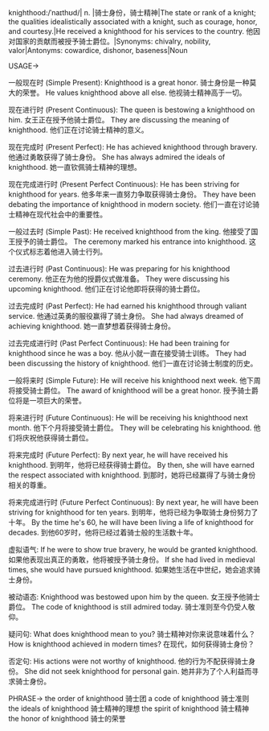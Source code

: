 knighthood:/ˈnaɪthʊd/| n. |骑士身份，骑士精神|The state or rank of a knight; the qualities idealistically associated with a knight, such as courage, honor, and courtesy.|He received a knighthood for his services to the country. 他因对国家的贡献而被授予骑士爵位。|Synonyms: chivalry, nobility, valor|Antonyms: cowardice, dishonor, baseness|Noun


USAGE->

一般现在时 (Simple Present):
Knighthood is a great honor. 骑士身份是一种莫大的荣誉。
He values knighthood above all else. 他视骑士精神高于一切。

现在进行时 (Present Continuous):
The queen is bestowing a knighthood on him. 女王正在授予他骑士爵位。
They are discussing the meaning of knighthood. 他们正在讨论骑士精神的意义。

现在完成时 (Present Perfect):
He has achieved knighthood through bravery. 他通过勇敢获得了骑士身份。
She has always admired the ideals of knighthood. 她一直钦佩骑士精神的理想。

现在完成进行时 (Present Perfect Continuous):
He has been striving for knighthood for years. 他多年来一直努力争取获得骑士身份。
They have been debating the importance of knighthood in modern society.  他们一直在讨论骑士精神在现代社会中的重要性。

一般过去时 (Simple Past):
He received knighthood from the king. 他接受了国王授予的骑士爵位。
The ceremony marked his entrance into knighthood.  这个仪式标志着他进入骑士行列。

过去进行时 (Past Continuous):
He was preparing for his knighthood ceremony. 他正在为他的授爵仪式做准备。
They were discussing his upcoming knighthood. 他们正在讨论他即将获得的骑士爵位。

过去完成时 (Past Perfect):
He had earned his knighthood through valiant service. 他通过英勇的服役赢得了骑士身份。
She had always dreamed of achieving knighthood. 她一直梦想着获得骑士身份。

过去完成进行时 (Past Perfect Continuous):
He had been training for knighthood since he was a boy. 他从小就一直在接受骑士训练。
They had been discussing the history of knighthood. 他们一直在讨论骑士制度的历史。

一般将来时 (Simple Future):
He will receive his knighthood next week. 他下周将接受骑士爵位。
The award of knighthood will be a great honor. 授予骑士爵位将是一项巨大的荣誉。

将来进行时 (Future Continuous):
He will be receiving his knighthood next month. 他下个月将接受骑士爵位。
They will be celebrating his knighthood. 他们将庆祝他获得骑士爵位。


将来完成时 (Future Perfect):
By next year, he will have received his knighthood. 到明年，他将已经获得骑士爵位。
By then, she will have earned the respect associated with knighthood. 到那时，她将已经赢得了与骑士身份相关的尊重。

将来完成进行时 (Future Perfect Continuous):
By next year, he will have been striving for knighthood for ten years. 到明年，他将已经为争取骑士身份努力了十年。
By the time he's 60, he will have been living a life of knighthood for decades. 到他60岁时，他将已经过着骑士般的生活数十年。

虚拟语气:
If he were to show true bravery, he would be granted knighthood. 如果他表现出真正的勇敢，他将被授予骑士身份。
If she had lived in medieval times, she would have pursued knighthood. 如果她生活在中世纪，她会追求骑士身份。

被动语态:
Knighthood was bestowed upon him by the queen. 女王授予他骑士爵位。
The code of knighthood is still admired today. 骑士准则至今仍受人敬仰。

疑问句:
What does knighthood mean to you? 骑士精神对你来说意味着什么？
How is knighthood achieved in modern times? 在现代，如何获得骑士身份？

否定句:
His actions were not worthy of knighthood. 他的行为不配获得骑士身份。
She did not seek knighthood for personal gain. 她并非为了个人利益而寻求骑士身份。



PHRASE->
the order of knighthood  骑士团
a code of knighthood  骑士准则
the ideals of knighthood  骑士精神的理想
the spirit of knighthood  骑士精神
the honor of knighthood  骑士的荣誉
